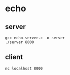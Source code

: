 # echo

## server
```
gcc echo-server.c -o server
./server 8000
```

## client
```
nc localhost 8000
```